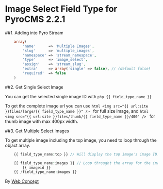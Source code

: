 Image Select Field Type for PyroCMS 2.2.1
=========


##1. Adding into Pyro Stream
```php
    array(
        'name'      => 'Multiple Images',
        'slug'      => 'multiple_images',
        'namespace' => 'stream_namespace',
        'type'      => 'image_select',
        'assign'    => 'stream_slug',
        'extra'     => array('single' => false), // (default false)
        'required'  => false
    )
```

##2. Get Single Select Image

You can get the selected single image ID with ```php {{ field_type_name }} ```

To get the complete image url you can use ```html <img src="{{ url:site }}files/large/{{ field_type_name }}" /> ``` for full size image,
and ```html <img src="{{ url:site }}files/thumb/{{ field_type_name }}/400" /> ``` for thumb image with max 400px width.

##3. Get Multiple Select Images

To get multiple image including the top image, you need to loop through the objact array.
```php
    {{ field_type_name:top }} // Will display the top image's image ID.

    {{ field_type_name:images }} // Loop throught the array for the image IDs
        {{ imageid }}
    {{ /field_type_name:images }}
```

By [Web Concept](http://wcept.com)
